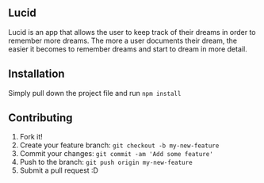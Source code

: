 ## Lucid

Lucid is an app that allows the user to keep track of their dreams in order to remember more dreams. The more a user documents their dream, the easier it becomes to remember dreams and start to dream in more detail. 

## Installation

Simply pull down the project file and run ```npm install``` 

## Contributing

1. Fork it!
2. Create your feature branch: `git checkout -b my-new-feature`
3. Commit your changes: `git commit -am 'Add some feature'`
4. Push to the branch: `git push origin my-new-feature`
5. Submit a pull request :D
